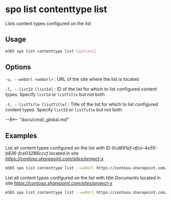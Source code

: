 # spo list contenttype list

Lists content types configured on the list

## Usage

```sh
m365 spo list contenttype list [options]
```

## Options

`-u, --webUrl <webUrl>`
: URL of the site where the list is located

`-l, --listId [listId]`
: ID of the list for which to list configured content types. Specify `listId` or `listTitle` but not both

`-t, --listTitle [listTitle]`
: Title of the list for which to list configured content types. Specify `listId` or `listTitle` but not both

--8<-- "docs/cmd/_global.md"

## Examples

List all content types configured on the list with ID _0cd891ef-afce-4e55-b836-fce03286cccf_ located in site _https://contoso.sharepoint.com/sites/project-x_

```sh
m365 spo list contenttype list --webUrl https://contoso.sharepoint.com/sites/project-x --listId 0cd891ef-afce-4e55-b836-fce03286cccf
```

List all content types configured on the list with title _Documents_ located in site _https://contoso.sharepoint.com/sites/project-x_

```sh
m365 spo list contenttype list --webUrl https://contoso.sharepoint.com/sites/project-x --listTitle Documents
```
